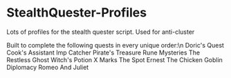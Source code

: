 # StealthQuester-Profiles
Lots of profiles for the stealth quester script. Used for anti-cluster

Built to complete the following quests in every unique order:\n
	Doric's Quest
	Cook's Assistant
	Imp Catcher
	Pirate's Treasure
	Rune Mysteries
	The Restless Ghost
	Witch's Potion
	X Marks The Spot
	Ernest The Chicken
	Goblin Diplomacy
	Romeo And Juliet
